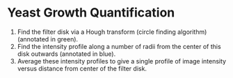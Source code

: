 # Yeast Growth Quantification

1. Find the filter disk via a Hough transform (circle finding algorithm) (annotated in green).
2. Find the intensity profile along a number of radii from the center of this disk outwards (annotated in blue).
3. Average these intensity profiles to give a single profile of image intensity versus distance from center of the filter disk.
